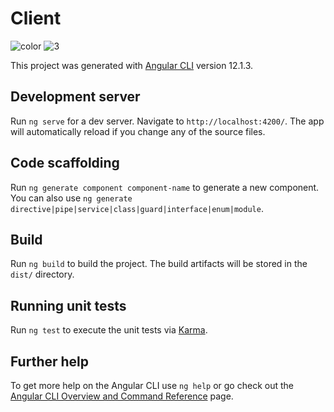 # Client

![color](https://user-images.githubusercontent.com/77710073/165222903-54deb989-2484-4f58-92f3-354387dddd44.png)
![3](https://user-images.githubusercontent.com/77710073/165225560-77994469-3d49-4f15-9dfa-f98639cf633d.png)

This project was generated with [Angular CLI](https://github.com/angular/angular-cli) version 12.1.3.

## Development server

Run `ng serve` for a dev server. Navigate to `http://localhost:4200/`. The app will automatically reload if you change any of the source files.

## Code scaffolding

Run `ng generate component component-name` to generate a new component. You can also use `ng generate directive|pipe|service|class|guard|interface|enum|module`.

## Build

Run `ng build` to build the project. The build artifacts will be stored in the `dist/` directory.

## Running unit tests

Run `ng test` to execute the unit tests via [Karma](https://karma-runner.github.io).

## Further help

To get more help on the Angular CLI use `ng help` or go check out the [Angular CLI Overview and Command Reference](https://angular.io/cli) page.
